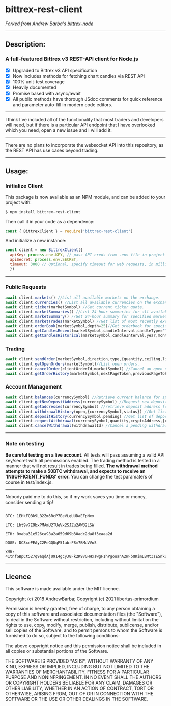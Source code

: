 
# bittrex-rest-client
_Forked from Andrew Barba's [bittrex-node](https://github.com/AndrewBarba/bittrex-node)_
___
## Description:
### A full-featured Bittrex v3 REST-API client for Node.js


- [x] Upgraded to Bittrex v3 API specification
- [x] Now includes methods for fetching chart candles via REST API
- [x] 100% unit-test coverage
- [x] Heavily documented
- [x] Promise based with async/await
- [x] All public methods have thorough JSdoc comments for quick reference and parameter auto-fill in modern code editors.
___
I think I've included all of the functionality that most traders and developers will need, but if there is a particular API endpoint that I have overlooked which you need, open a new issue and I will add it.
___
There are no plans to incorporate the websocket API into this repository, as the REST API has use cases beyond trading.
___
## Usage:
### Initialize Client

This package is now available as an NPM module, and can be added to your project with:
```bash
$ npm install bittrex-rest-client
```
Then call it in your code as a dependency:
```javascript
const { BittrexClient } = require('bittrex-rest-client')
```
And initialize a new instance:
```javascript
const client = new BittrexClient({
  apiKey: process.env.KEY, // pass API creds from .env file in project directory
  apiSecret: process.env.SECRET,
  timeout: 3000 // Optional, specify timeout for web requests, in milliseconds.
  })
```
___
### Public Requests

```javascript
await client.markets() //List all available markets on the exchange.
await client.currencies() //List all available currencies on the exchange.
await client.ticker(marketSymbol) //Get current ticker quote.
await client.marketSummaries() //List 24-hour summaries for all available markets.
await client.marketSummary() //Get 24-hour summary for specified market.
await client.marketTrades(marketSymbol) //Get list of most recently executed trades for specified market.
await client.orderBook(marketSymbol,depth=25)//Get orderbook for specified market.
await client.getCandlesRecent(marketSymbol,candleInterval,candleType='TRADE') //Retrieve most recent candles for specified market.
await client.getCandlesHistorical(marketSymbol,candleInterval,year,month=1,day=1,candleType='TRADE') //Retrieve candles from historical period for specified market.
```
### Trading

```javascript
await client.sendOrder(marketSymbol,direction,type,{quantity,ceiling,limit}={},timeInForce='IMMEDIATE_OR_CANCEL',clientOrderId=uuid(),useAwards=false) // Send a new order to the exchange.
await client.getOpenOrders(marketSymbol)//List open orders.
await client.cancelOrder(clientOrderId,marketSymbol) //Cancel an open order.
await client.getOrderHistory(marketSymbol,nextPageToken,previousPageToken,pageSize,startDate,endDate) //Retrieve a list of closed orders.
```

### Account Management

```javascript
await client.balances(currencySymbol) //Retrieve current balance for specified currencySymbol or a list of all balances.
await client.getNewDepositAddress(currencySymbol) //Request new deposit address.
await client.getaddresses(currencySymbol) //retrieve deposit address for specified currency or all currencies.
await client.withdrawalHistory(open,{currencySymbol,status}) //Get list of withdrawals.
await client.depositHistory(currencySymbol,pending) //Get list of deposits.
await client.requestWithdrawal(currencySymbol,quantity,cryptoAddress,{cryptoAdressTag,clientWithdrawalId}) // Request a new withdrawal
await client.cancelWithdrawal(withdrawalId) //Cancel a pending withdrawal request.
```
___
### Note on testing
**Be careful testing on a live account.**
All tests will pass assuming a valid API key/secret with all permissions enabled. The trading method is tested in a manner that will not result in trades being filled. **The withdrawal method attempts to make a 50BTC withdrawal, and expects to receive an 'INSUFFICIENT_FUNDS' error.** You can change the test paramaters of course in test/index.js.
___
Nobody paid me to do this, so if my work saves you time or money, consider sending a tip!
```

BTC: 1EHkFQBk9LB2Zm3RcP7EeVLqUUDaEFpNxx

LTC: Lht9v7E9bxPMAmU2TUeVx2SJZu2AW32LSW

ETH: 0xaba31e526ca98a2a659d69b30adc2da8f3eaaa2d

DOGE: DC8xePEAyC2PeGQUqF51abrF8m7BMuVVoS

XMR: 41tnfGBpCt527q9aqdAjU914gcyJ8Fk2K9vGHHxswgF1hPgouanA2WFbQKimLBMt3zESnkuBWcn29NMiVAC1k4CxRMAdqB6
```
---
## Licence
This software is made available under the MIT licence.

Copyright (c) 2018 AndrewBarba;
Copyright (c) 2021 libertas-primordium

Permission is hereby granted, free of charge, to any person obtaining a copy
of this software and associated documentation files (the "Software"), to deal
in the Software without restriction, including without limitation the rights
to use, copy, modify, merge, publish, distribute, sublicense, and/or sell
copies of the Software, and to permit persons to whom the Software is
furnished to do so, subject to the following conditions:

The above copyright notice and this permission notice shall be included in all
copies or substantial portions of the Software.

THE SOFTWARE IS PROVIDED "AS IS", WITHOUT WARRANTY OF ANY KIND, EXPRESS OR
IMPLIED, INCLUDING BUT NOT LIMITED TO THE WARRANTIES OF MERCHANTABILITY,
FITNESS FOR A PARTICULAR PURPOSE AND NONINFRINGEMENT. IN NO EVENT SHALL THE
AUTHORS OR COPYRIGHT HOLDERS BE LIABLE FOR ANY CLAIM, DAMAGES OR OTHER
LIABILITY, WHETHER IN AN ACTION OF CONTRACT, TORT OR OTHERWISE, ARISING FROM,
OUT OF OR IN CONNECTION WITH THE SOFTWARE OR THE USE OR OTHER DEALINGS IN THE
SOFTWARE.
